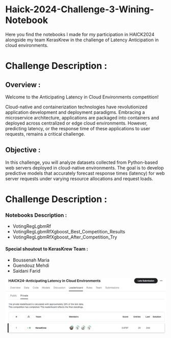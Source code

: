 # Haick-2024-Challenge-3-Wining-Notebook
Here you find the notebooks I made for my participation in HAICK2024 alongside my team KerasKrew in the challenge of Latency Anticipation in cloud environments.  

# Challenge Description :

## Overview :
Welcome to the Anticipating Latency in Cloud Environments competition!

Cloud-native and containerization technologies have revolutionized application development and deployment paradigms. Embracing a microservice architecture, applications are packaged into containers and deployed across centralized or edge cloud environments. However, predicting latency, or the response time of these applications to user requests, remains a critical challenge.

## Objective :
In this challenge, you will analyze datasets collected from Python-based web servers deployed in cloud-native environments. The goal is to develop predictive models that accurately forecast response times (latency) for web server requests under varying resource allocations and request loads.

# Challenge Description :

### Notebooks Description :
- VotingRegLgbmRf
- VotingRegLgbmRfXgboost_Best_Competition_Results
- VotingRegLgbmRfXgboost_After_Competition_Try

#### Special shoutout to KerasKrew Team :
- Boussenah Maria
- Guendouz Mehdi
- Saidani Farid

<img src="./image.png" ></img>
